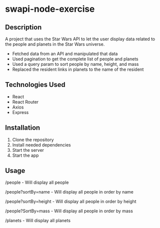 # swapi-node-exercise

## Description
A project that uses the Star Wars API to let the user display data related to the people and planets in the Star Wars universe.

- Fetched data from an API and manipulated that data
- Used pagination to get the complete list of people and planets
- Used a query param to sort people by name, height, and mass
- Replaced the resident links in planets to the name of the resident

## Technologies Used

- React
- React Router
- Axios
- Express

## Installation

1. Clone the repository
2. Install needed dependencies
3. Start the server
4. Start the app


## Usage

/people - Will display all people

/people?sortBy=name - Will display all people in order by name

/people?sortBy=height - Will display all people in order by height

/people?SortBy=mass - Will display all people in order by mass

/planets - Will display all planets




